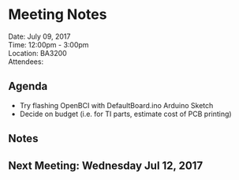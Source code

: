 # Meeting Notes

Date:  July 09, 2017  
Time:  12:00pm - 3:00pm  
Location:  BA3200  
Attendees:  

## Agenda
  - Try flashing OpenBCI with DefaultBoard.ino Arduino Sketch
  - Decide on budget (i.e. for TI parts, estimate cost of PCB printing)

## Notes

## Next Meeting: Wednesday Jul 12, 2017

